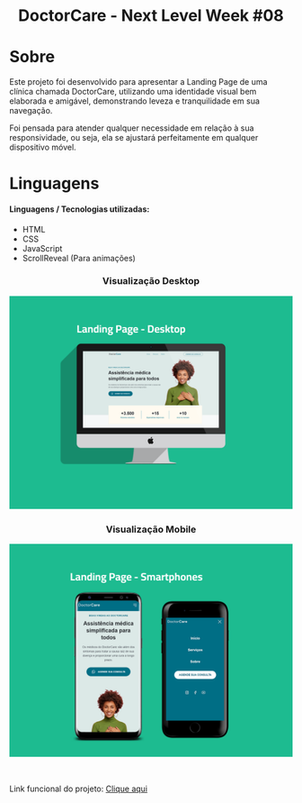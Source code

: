 <h1 align="center">DoctorCare - Next Level Week #08</h1>

# Sobre

<p>Este projeto foi desenvolvido para apresentar a Landing Page de uma clínica chamada DoctorCare, utilizando uma identidade visual bem elaborada e amigável, demonstrando leveza e tranquilidade em sua navegação.</p>

<p>Foi pensada para atender qualquer necessidade em relação à sua responsividade, ou seja, ela se ajustará perfeitamente em qualquer dispositivo móvel.</p>

# Linguagens

<h4>Linguagens / Tecnologias utilizadas:</h4>
<ul>
    <li>HTML</li>
    <li>CSS</li>
    <li>JavaScript</li>
    <li>ScrollReveal (Para animações)</li>
    
</ul>

<h3 align="center">Visualização Desktop</h3>
<p align="center">
<img src="Assets/img/front-project.png">
</p>

<h3 align="center">Visualização Mobile</h3>
<p align="center">
<img src="Assets/img/front-project-2.png">
</p>

<br>
<p>Link funcional do projeto: <a href="https://paulinhorox.github.io/DoctorCare/">Clique aqui</a></p>